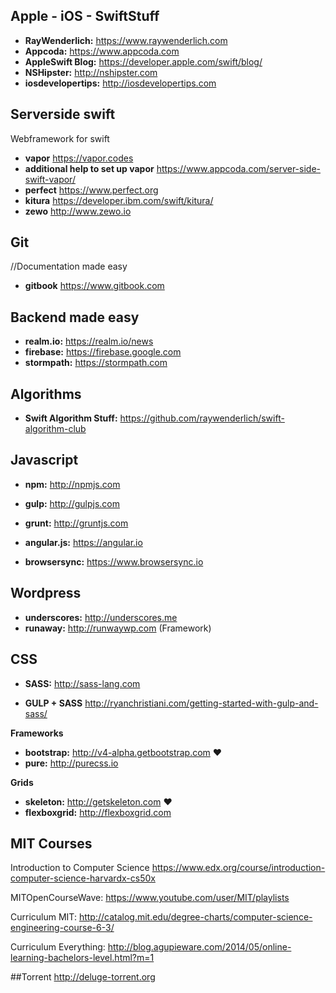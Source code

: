 ## Apple - iOS - SwiftStuff

+ **RayWenderlich:** https://www.raywenderlich.com
+ **Appcoda:** https://www.appcoda.com
+ **AppleSwift Blog:** https://developer.apple.com/swift/blog/
+ **NSHipster:**  http://nshipster.com
+ **iosdevelopertips:** http://iosdevelopertips.com

## Serverside swift 

Webframework for swift 

+ **vapor** https://vapor.codes
+ **additional help to set up vapor** https://www.appcoda.com/server-side-swift-vapor/
+ **perfect** https://www.perfect.org
+ **kitura** https://developer.ibm.com/swift/kitura/
+ **zewo** http://www.zewo.io

## Git

//Documentation made easy
+ **gitbook** https://www.gitbook.com


## Backend made easy
+ **realm.io:** https://realm.io/news
+ **firebase:** https://firebase.google.com
+ **stormpath:** https://stormpath.com

## Algorithms

+ **Swift Algorithm Stuff:** https://github.com/raywenderlich/swift-algorithm-club



## Javascript 
+ **npm:** http://npmjs.com
+ **gulp:** http://gulpjs.com
+ **grunt:** http://gruntjs.com
+ **angular.js:** https://angular.io

+ **browsersync:** https://www.browsersync.io


## Wordpress

+ **underscores:** http://underscores.me
+ **runaway:** http://runwaywp.com (Framework)


## CSS
+ **SASS:** http://sass-lang.com

+ **GULP + SASS** http://ryanchristiani.com/getting-started-with-gulp-and-sass/

**Frameworks**

+ **bootstrap:** http://v4-alpha.getbootstrap.com ❤️
+ **pure:** http://purecss.io

**Grids**

+ **skeleton:** http://getskeleton.com  ❤️
+ **flexboxgrid:** http://flexboxgrid.com


## MIT Courses

Introduction to Computer Science
https://www.edx.org/course/introduction-computer-science-harvardx-cs50x

MITOpenCourseWave:
https://www.youtube.com/user/MIT/playlists

Curriculum MIT:
http://catalog.mit.edu/degree-charts/computer-science-engineering-course-6-3/

Curriculum Everything:
http://blog.agupieware.com/2014/05/online-learning-bachelors-level.html?m=1


##Torrent
http://deluge-torrent.org

